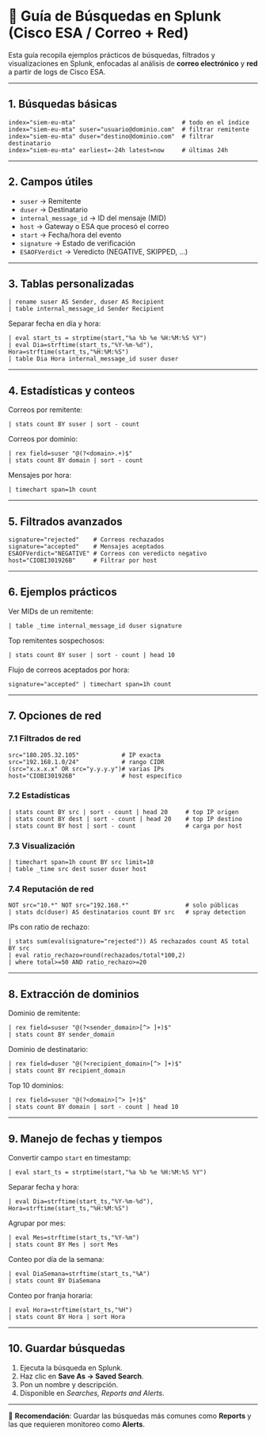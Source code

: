 # 📖 Guía de Búsquedas en Splunk (Cisco ESA / Correo + Red)

Esta guía recopila ejemplos prácticos de búsquedas, filtrados y visualizaciones en Splunk, 
enfocadas al análisis de **correo electrónico** y **red** a partir de logs de Cisco ESA.

---

## 1. Búsquedas básicas

```spl
index="siem-eu-mta"                              # todo en el índice
index="siem-eu-mta" suser="usuario@dominio.com"  # filtrar remitente
index="siem-eu-mta" duser="destino@dominio.com"  # filtrar destinatario
index="siem-eu-mta" earliest=-24h latest=now     # últimas 24h
```

---

## 2. Campos útiles

- `suser` → Remitente  
- `duser` → Destinatario  
- `internal_message_id` → ID del mensaje (MID)  
- `host` → Gateway o ESA que procesó el correo  
- `start` → Fecha/hora del evento  
- `signature` → Estado de verificación  
- `ESAOFVerdict` → Veredicto (NEGATIVE, SKIPPED, …)  

---

## 3. Tablas personalizadas

```spl
| rename suser AS Sender, duser AS Recipient
| table internal_message_id Sender Recipient
```

Separar fecha en día y hora:
```spl
| eval start_ts = strptime(start,"%a %b %e %H:%M:%S %Y")
| eval Dia=strftime(start_ts,"%Y-%m-%d"), Hora=strftime(start_ts,"%H:%M:%S")
| table Dia Hora internal_message_id suser duser
```

---

## 4. Estadísticas y conteos

Correos por remitente:
```spl
| stats count BY suser | sort - count
```

Correos por dominio:
```spl
| rex field=suser "@(?<domain>.+)$"
| stats count BY domain | sort - count
```

Mensajes por hora:
```spl
| timechart span=1h count
```

---

## 5. Filtrados avanzados

```spl
signature="rejected"    # Correos rechazados
signature="accepted"    # Mensajes aceptados
ESAOFVerdict="NEGATIVE" # Correos con veredicto negativo
host="CIOBI301926B"     # Filtrar por host
```

---

## 6. Ejemplos prácticos

Ver MIDs de un remitente:
```spl
| table _time internal_message_id duser signature
```

Top remitentes sospechosos:
```spl
| stats count BY suser | sort - count | head 10
```

Flujo de correos aceptados por hora:
```spl
signature="accepted" | timechart span=1h count
```

---

## 7. Opciones de red

### 7.1 Filtrados de red

```spl
src="180.205.32.105"            # IP exacta
src="192.168.1.0/24"            # rango CIDR
(src="x.x.x.x" OR src="y.y.y.y")# varias IPs
host="CIOBI301926B"             # host específico
```

### 7.2 Estadísticas

```spl
| stats count BY src | sort - count | head 20     # top IP origen
| stats count BY dest | sort - count | head 20    # top IP destino
| stats count BY host | sort - count              # carga por host
```

### 7.3 Visualización

```spl
| timechart span=1h count BY src limit=10
| table _time src dest suser duser host
```

### 7.4 Reputación de red

```spl
NOT src="10.*" NOT src="192.168.*"                # solo públicas
| stats dc(duser) AS destinatarios count BY src   # spray detection
```

IPs con ratio de rechazo:
```spl
| stats sum(eval(signature="rejected")) AS rechazados count AS total BY src
| eval ratio_rechazo=round(rechazados/total*100,2)
| where total>=50 AND ratio_rechazo>=20
```

---

## 8. Extracción de dominios

Dominio de remitente:
```spl
| rex field=suser "@(?<sender_domain>[^> ]+)$"
| stats count BY sender_domain
```

Dominio de destinatario:
```spl
| rex field=duser "@(?<recipient_domain>[^> ]+)$"
| stats count BY recipient_domain
```

Top 10 dominios:
```spl
| rex field=suser "@(?<domain>[^> ]+)$"
| stats count BY domain | sort - count | head 10
```

---

## 9. Manejo de fechas y tiempos

Convertir campo `start` en timestamp:
```spl
| eval start_ts = strptime(start,"%a %b %e %H:%M:%S %Y")
```

Separar fecha y hora:
```spl
| eval Dia=strftime(start_ts,"%Y-%m-%d"), Hora=strftime(start_ts,"%H:%M:%S")
```

Agrupar por mes:
```spl
| eval Mes=strftime(start_ts,"%Y-%m")
| stats count BY Mes | sort Mes
```

Conteo por día de la semana:
```spl
| eval DiaSemana=strftime(start_ts,"%A")
| stats count BY DiaSemana
```

Conteo por franja horaria:
```spl
| eval Hora=strftime(start_ts,"%H")
| stats count BY Hora | sort Hora
```

---

## 10. Guardar búsquedas

1. Ejecuta la búsqueda en Splunk.  
2. Haz clic en **Save As → Saved Search**.  
3. Pon un nombre y descripción.  
4. Disponible en *Searches, Reports and Alerts*.  

---

📌 **Recomendación**: Guardar las búsquedas más comunes como **Reports** y las que requieren monitoreo como **Alerts**.
